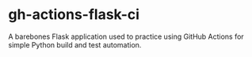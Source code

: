 # gh-actions-flask-ci

A barebones Flask application used to practice using GitHub Actions for simple
Python build and test automation.
